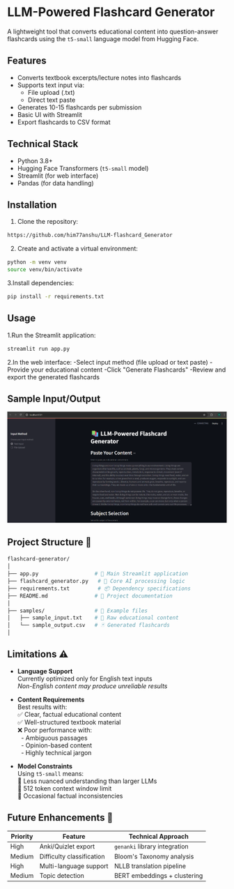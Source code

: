 # LLM-Powered Flashcard Generator

A lightweight tool that converts educational content into question-answer flashcards using the `t5-small` language model from Hugging Face.

## Features

- Converts textbook excerpts/lecture notes into flashcards
- Supports text input via:
  - File upload (.txt)
  - Direct text paste
- Generates 10-15 flashcards per submission
- Basic UI with Streamlit
- Export flashcards to CSV format

## Technical Stack

- Python 3.8+
- Hugging Face Transformers (`t5-small` model)
- Streamlit (for web interface)
- Pandas (for data handling)

## Installation

1. Clone the repository:
```bash
https://github.com/him77anshu/LLM-flashcard_Generator
```
2. Create and activate a virtual environment:
```bash
python -m venv venv
source venv/bin/activate
```
3.Install dependencies:
```bash
pip install -r requirements.txt
```
## Usage
1.Run the Streamlit application:
```bash
streamlit run app.py
```
2.In the web interface:
 -Select input method (file upload or text paste)
 -Provide your educational content
 -Click "Generate Flashcards"
 -Review and export the generated flashcards

 ## Sample Input/Output
   ![Flashcard Generator Screenshot](Screenshot.png) 

## Project Structure 📂

```bash
flashcard-generator/
│
├── app.py                  # 🚀 Main Streamlit application
├── flashcard_generator.py   # 🤖 Core AI processing logic
├── requirements.txt         # 📦 Dependency specifications
├── README.md               # 📖 Project documentation
│
├── samples/                # 🧪 Example files
│   ├── sample_input.txt    # 📝 Raw educational content
│   └── sample_output.csv   # 🃏 Generated flashcards
│

```

## Limitations ⚠️

- **Language Support**  
  Currently optimized only for English text inputs  
  *Non-English content may produce unreliable results*

- **Content Requirements**  
  Best results with:  
  ✅ Clear, factual educational content  
  ✅ Well-structured textbook material  
  ❌ Poor performance with:  
  &nbsp;&nbsp;- Ambiguous passages  
  &nbsp;&nbsp;- Opinion-based content  
  &nbsp;&nbsp;- Highly technical jargon  

- **Model Constraints**  
  Using `t5-small` means:  
  🔸 Less nuanced understanding than larger LLMs  
  🔸 512 token context window limit  
  🔸 Occasional factual inconsistencies  

## Future Enhancements 🚀  

| Priority | Feature                  | Technical Approach                          |
|----------|--------------------------|---------------------------------------------|
| High     | Anki/Quizlet export      | `genanki` library integration              |
| Medium   | Difficulty classification | Bloom's Taxonomy analysis                  |
| High     | Multi-language support   | NLLB translation pipeline                  |
| Medium   | Topic detection          | BERT embeddings + clustering               |
